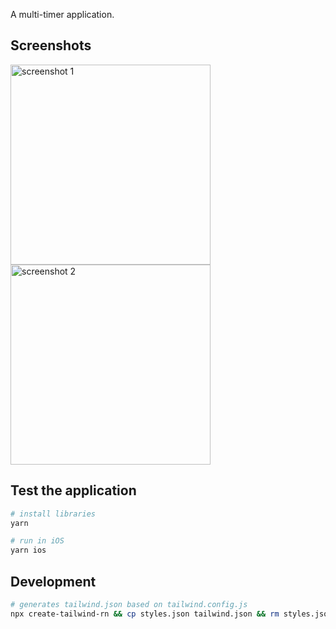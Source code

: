 A multi-timer application.

## Screenshots

<img src="https://user-images.githubusercontent.com/5312427/150701665-46a97ae0-db68-438f-a037-a0068cce2ebd.png" width="320" alt="screenshot 1"> <img src="https://user-images.githubusercontent.com/5312427/150701664-229df631-cb2e-4947-b4b8-34e376704235.png" width="320" alt="screenshot 2">

## Test the application

```bash
# install libraries
yarn

# run in iOS
yarn ios
```

## Development

```bash
# generates tailwind.json based on tailwind.config.js
npx create-tailwind-rn && cp styles.json tailwind.json && rm styles.json
```

